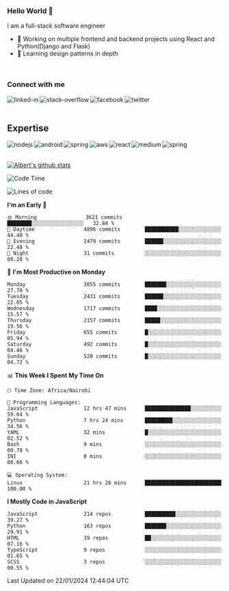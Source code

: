 

### Hello World 👋
I am a full-stack software engineer
- 🔭 Working on multiple frontend and backend projects using React and Python(Django and Flask)
- 🌱 Learning design patterns in depth

<br>

### Connect with me

[<img align="left" alt="linked-in" src="https://img.shields.io/badge/linkedin-%230077B5.svg?&style=for-the-badge&logo=linkedin&logoColor=white" />](https://www.linkedin.com/in/albert-byrone/)

<!-- [<img align="left" alt="medium" src="https://img.shields.io/badge/medium-%2312100E.svg?&style=for-the-badge&logo=medium&logoColor=white" />](https://56faisal.medium.com/) -->

[<img align="left" alt="stack-overflow" src="https://img.shields.io/badge/stack%20overflow-FE7A16?logo=stack-overflow&logoColor=white&style=for-the-badge" />](https://stackoverflow.com/users/11916317/albert-byrone)

[<img align="left" alt="facebook" src="https://img.shields.io/badge/facebook-%231877F2.svg?&style=for-the-badge&logo=facebook&logoColor=white" />](https://web.facebook.com/albert.byrone.1/)

[<img align="left" alt="twitter" src="https://img.shields.io/badge/twitter-%231DA1F2.svg?&style=for-the-badge&logo=twitter&logoColor=white" />](https://twitter.com/byrone_albert)

<br>

<br>

## Expertise
<img align="left" alt="nodejs" src="https://img.shields.io/badge/python%20-%2343853D.svg?&style=for-the-badge&logo=node.js&logoColor=white" />
<img align="left" alt="android" src="https://img.shields.io/badge/Flask-3DDC84?logo=android&logoColor=white&style=for-the-badge" />
<img align="left" alt="spring" src="https://img.shields.io/badge/drf%20-%236DB33F.svg?&style=for-the-badge&logo=spring&logoColor=white" />
<img align="left" alt="aws" src="https://img.shields.io/badge/django%20AWS-%23232F3E?logo=amazon-aws&logoColor=white&style=for-the-badge" />
<img align="left" alt="react" src="https://img.shields.io/badge/react%20-%2320232a.svg?&style=for-the-badge&logo=react&logoColor=%2361DAFB" />
<img align="left" alt="medium" src="https://img.shields.io/badge/Angular-%23316192.svg?&style=for-the-badge&logo=postgresql&logoColor=white" />
<img align="left" alt="spring" src="https://img.shields.io/badge/Javascript%20-%236DB33F.svg?&style=for-the-badge&logo=spring&logoColor=white" />
<br>
<br>


[![Albert's github stats](https://github-readme-stats.vercel.app/api?username=Albert-Byrone&count_private=true&show_icons=true&theme=radical&hide_rank=false)](https://github.com/anuraghazra/github-readme-stats)

<!-- [![Top Langs](https://github-readme-stats.vercel.app/api/top-langs/?username=Albert-Byrone&layout=compact)](https://github.com/anuraghazra/github-readme-stats) -->

<!--
**Albert-Byrone/Albert-Byrone** is a ✨ _special_ ✨ repository because its `README.md` (this file) appears on your GitHub profile.

Here are some ideas to get you started:

- 🔭 I’m currently working on ...
- 🌱 I’m currently learning ...
- 👯 I’m looking to collaborate on ...
- 🤔 I’m looking for help with ...
- 💬 Ask me about ...
- 📫 How to reach me: ...
- 😄 Pronouns: ...
- ⚡ Fun fact: ...
-->


<!--START_SECTION:waka-->
![Code Time](http://img.shields.io/badge/Code%20Time-987%20hrs%2047%20mins-blue)

![Lines of code](https://img.shields.io/badge/From%20Hello%20World%20I%27ve%20Written-63.0%20million%20lines%20of%20code-blue)

**I'm an Early 🐤** 

```text
🌞 Morning                3621 commits        ████████░░░░░░░░░░░░░░░░░   32.84 % 
🌆 Daytime                4896 commits        ███████████░░░░░░░░░░░░░░   44.40 % 
🌃 Evening                2479 commits        ██████░░░░░░░░░░░░░░░░░░░   22.48 % 
🌙 Night                  31 commits          ░░░░░░░░░░░░░░░░░░░░░░░░░   00.28 % 
```
📅 **I'm Most Productive on Monday** 

```text
Monday                   3055 commits        ███████░░░░░░░░░░░░░░░░░░   27.70 % 
Tuesday                  2431 commits        ██████░░░░░░░░░░░░░░░░░░░   22.05 % 
Wednesday                1717 commits        ████░░░░░░░░░░░░░░░░░░░░░   15.57 % 
Thursday                 2157 commits        █████░░░░░░░░░░░░░░░░░░░░   19.56 % 
Friday                   655 commits         █░░░░░░░░░░░░░░░░░░░░░░░░   05.94 % 
Saturday                 492 commits         █░░░░░░░░░░░░░░░░░░░░░░░░   04.46 % 
Sunday                   520 commits         █░░░░░░░░░░░░░░░░░░░░░░░░   04.72 % 
```


📊 **This Week I Spent My Time On** 

```text
🕑︎ Time Zone: Africa/Nairobi

💬 Programming Languages: 
JavaScript               12 hrs 47 mins      ███████████████░░░░░░░░░░   59.64 % 
Python                   7 hrs 24 mins       █████████░░░░░░░░░░░░░░░░   34.56 % 
YAML                     32 mins             █░░░░░░░░░░░░░░░░░░░░░░░░   02.52 % 
Bash                     9 mins              ░░░░░░░░░░░░░░░░░░░░░░░░░   00.78 % 
INI                      8 mins              ░░░░░░░░░░░░░░░░░░░░░░░░░   00.66 % 

💻 Operating System: 
Linux                    21 hrs 26 mins      █████████████████████████   100.00 % 
```

**I Mostly Code in JavaScript** 

```text
JavaScript               214 repos           ██████████░░░░░░░░░░░░░░░   39.27 % 
Python                   163 repos           ███████░░░░░░░░░░░░░░░░░░   29.91 % 
HTML                     39 repos            ██░░░░░░░░░░░░░░░░░░░░░░░   07.16 % 
TypeScript               9 repos             ░░░░░░░░░░░░░░░░░░░░░░░░░   01.65 % 
SCSS                     3 repos             ░░░░░░░░░░░░░░░░░░░░░░░░░   00.55 % 
```




 Last Updated on 22/01/2024 12:44:04 UTC
<!--END_SECTION:waka-->
